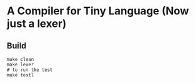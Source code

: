 # A Compiler for Tiny Language (Now just a lexer)

## Build

```
make clean
make lexer
# to run the test
make testl
```